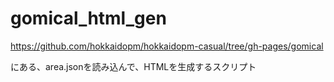 # gomical_html_gen

 https://github.com/hokkaidopm/hokkaidopm-casual/tree/gh-pages/gomical

 にある、area.jsonを読み込んで、HTMLを生成するスクリプト